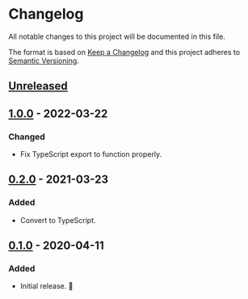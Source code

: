 # Changelog

All notable changes to this project will be documented in this file.

The format is based on [Keep a Changelog](http://keepachangelog.com/en/1.0.0/) and this project adheres to [Semantic Versioning](http://semver.org/spec/v2.0.0.html).

## [Unreleased]

## [1.0.0] - 2022-03-22

### Changed

- Fix TypeScript export to function properly.

## [0.2.0] - 2021-03-23

### Added

- Convert to TypeScript.

## [0.1.0] - 2020-04-11

### Added

- Initial release. 🎉

[unreleased]: https://github.com/kddnewton/prettier-plugin-brainfuck/compare/v1.0.0...HEAD
[1.0.0]: https://github.com/kddnewton/prettier-plugin-brainfuck/compare/v0.2.0...v1.0.0
[0.2.0]: https://github.com/kddnewton/prettier-plugin-brainfuck/compare/v0.1.0...v0.2.0
[0.1.0]: https://github.com/kddnewton/prettier-plugin-brainfuck/compare/008585...v0.1.0
